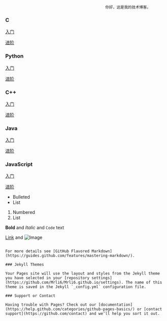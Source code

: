                                                你好，这是我的技术博客。


### C

[入门](https://github.com/Mrli6/The-introduction-to-C)

[进阶](url)


### Python

[入门](url)

[进阶](url)


### C++

[入门](url)

[进阶](url)


### Java

[入门](url)

[进阶](url)


### JavaScript

[入门](url)

[进阶](url)


- Bulleted
- List

1. Numbered
2. List

**Bold** and _Italic_ and `Code` text

[Link](url) and ![Image](src)
```

For more details see [GitHub Flavored Markdown](https://guides.github.com/features/mastering-markdown/).

### Jekyll Themes

Your Pages site will use the layout and styles from the Jekyll theme you have selected in your [repository settings](https://github.com/Mrli6/Mrli6.github.io/settings). The name of this theme is saved in the Jekyll `_config.yml` configuration file.

### Support or Contact

Having trouble with Pages? Check out our [documentation](https://help.github.com/categories/github-pages-basics/) or [contact support](https://github.com/contact) and we’ll help you sort it out.
